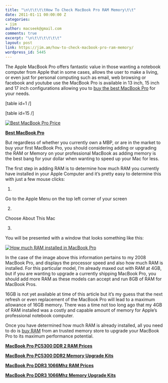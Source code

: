 ```yaml
---
title: "\n\t\t\t\tHow To Check MacBook Pro RAM Memory\t\t"
date: 2011-01-11 00:00:00 Z
categories:
- jim
author: macseek@gmail.com
comments: true
excerpt: "\n\t\t\t\t\t\t"
layout: post
link: https://jim.am/how-to-check-macbook-pro-ram-memory/
wordpress_id: 5445
---
```


The Apple MacBook Pro offers fantastic value in those wanting a notebook computer from Apple that in some cases, allows the user to make a living, or even just for personal computing such as email, web browsing or facebook and youtube use the MacBook Pro is available in 13 inch, 15 inch and 17 inch configurations allowing you to [buy the best MacBook Pro](http://www.youbuythebest.com) for your needs.




[table id=1 /]




[table id=15 /]




[![Best MacBook Pro Price](http://www.jim.am/wp-content/uploads/2011/03/Screen-shot-2011-03-24-at-7.39.14-AM1.png)](http://www.amazon.com/gp/product/B002QQ8H8I/ref=as_li_ss_tl?ie=UTF8&tag=ramseeker-20&linkCode=as2&camp=1789&creative=390957&creativeASIN=B002QQ8H8I)




**[Best MacBook Pro](http://www.amazon.com/gp/product/B002QQ8H8I/ref=as_li_ss_tl?ie=UTF8&tag=ramseeker-20&linkCode=as2&camp=1789&creative=390957&creativeASIN=B002QQ8H8I)**




But regardless of whether you currently own a MBP, or are in the market to buy your first MacBook Pro, you should considering adding or upgrading the RAM or Memory on your professional MacBook as adding memory is the best bang for your dollar when wanting to speed up your Mac for less.




The first step in adding RAM is to determine how much RAM you currently have installed in your Apple Computer and it’s pretty easy to determine this with just a few mouse clicks:






  1. 


Go to the Apple Menu on the top left corner of your screen





  2. 


Choose About This Mac





  3. 


You will be presented with a window that looks something like this:







[![How much RAM installed in MacBook Pro](http://www.jim.am/wp-content/uploads/2011/01/Screen-shot-2011-01-11-at-2.48.17-PM.png)](http://www.jim.am/wp-content/uploads/2011/01/Screen-shot-2011-01-11-at-2.48.17-PM.png)




In the case of the image above this information pertains to my 2008 MacBook Pro, and displays the processor speed and also how much RAM is installed. For this particular model, I’m already maxed out with RAM at 4GB, but if you are wanting to upgrade a currently shipping MacBook Pro, you should add more RAM as these models can accept and run 8GB of RAM for MacBook Pros.




16GB is not yet available at time of this article but it’s my guess that the next refresh or even replacement of the MacBook Pro will lead to a maximum allowance of 16GB memory. There was a time not too long ago that my 4GB of RAM installed was a costly and capable amount of memory for Apple’s professional notebook computer.




Once you have determined how much RAM is already installed, all you need to do is [buy RAM](http://amzn.to/2oA2gjC) from an trusted memory store to upgrade your MacBook Pro to its maximum performance potential.




**[MacBook Pro PC5300 DDR 2 RAM Prices](http://www.jim.am/memory/MacBook_Pro_(PC5300_DDR)/)**




**[MacBook Pro PC5300 DDR2 Memory Upgrade Kits](http://www.jim.am/memory/MacBook_Pro_(PC5300_DDR_KITS)/)**




**[MacBook Pro DDR3 1066Mhz RAM Prices](http://www.jim.am/memory/MacBook_Pro_(1066_DDR3)/)**




**[MacBook Pro DDR3 1066Mhz Memory Upgrade Kits](http://www.jim.am/memory/MacBook_Pro_KITS_(1066_DDR3)/)**


		
